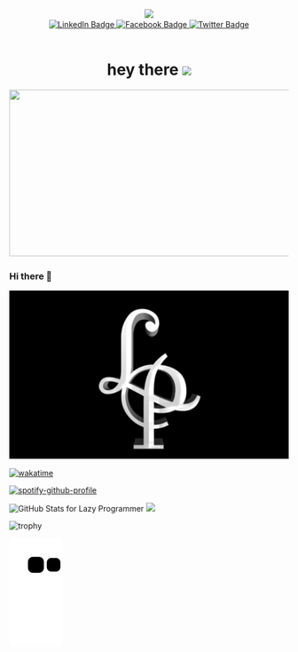 <div id="header" align="center">
  <img src="https://media.giphy.com/media/M9gbBd9nbDrOTu1Mqx/giphy.gif" width="100"/>
  <div id="badges">
    <a href="[your-linkedin-URL](https://www.linkedin.com/in/ayodele-ayoola-78a5341b2)">
      <img src="https://img.shields.io/badge/LinkedIn-blue?style=for-the-badge&logo=linkedin&logoColor=white" alt="LinkedIn Badge"/>
    </a>
    <a href="https://facebook.com/ayoola.oke.96/">
      <img src="https://img.shields.io/badge/YouTube-red?style=for-the-badge&logo=facebook&logoColor=white" alt="Facebook Badge"/>
    </a>
    <a href="[your-twitter-URL](https://twitter.com/techy_ayo)">
      <img src="https://img.shields.io/badge/Twitter-blue?style=for-the-badge&logo=twitter&logoColor=white" alt="Twitter Badge"/>
    </a>
  </div>
  <img src="https://komarev.com/ghpvc/?username=CreedTech&style=flat-square&color=blue" alt=""/>
  <h1>
    hey there
    <img src="https://media.giphy.com/media/hvRJCLFzcasrR4ia7z/giphy.gif" width="30px"/>
  </h1>
</div>
<div align="center">
  <img src="https://media.giphy.com/media/dWesBcTLavkZuG35MI/giphy.gif" width="600" height="300"/>
</div>

### Hi there 👋

![](https://github.com/CreedTech/CreedTech/blob/master/C55AB7BC-A036-4D71-B66C-05132D25993F.jpeg)

[![wakatime](https://wakatime.com/badge/user/2b26176a-f48a-4394-ac81-93c7fa69a6c4.svg)](https://wakatime.com/@CreedTech)

[![spotify-github-profile](https://spotify-github-profile.vercel.app/api/view?uid=31a2rtlskolo7kdb4jcxzxnrvwpu&cover_image=true&theme=novatorem&bar_color=24b6f5&bar_color_cover=false)](https://github.com/kittinan/spotify-github-profile)


<img src="https://github-readme-stats.vercel.app/api?username=CreedTech&show_icons=true&include_all_commits=true&count_private=true&theme=jolly&layout=compact" alt="GitHub Stats for Lazy Programmer" width="700">

<img src="https://github-readme-streak-stats.herokuapp.com?user=CreedTech&theme=jolly" width="700">


![trophy](https://github-profile-trophy.vercel.app/?username=CreedTech&theme=radical)

![CreedTech snake gif](https://github.com/CreedTech/CreedTech/blob/output/github-contribution-grid-snake.svg)
